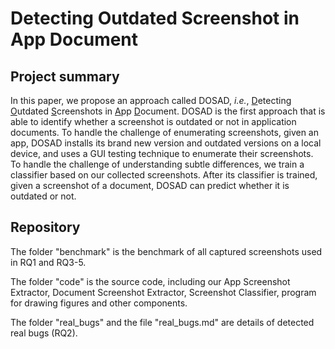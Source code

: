 # Detecting Outdated Screenshot in App Document

## Project summary

In this paper, we propose an approach called DOSAD, *i.e.*, <u>D</u>etecting <u>O</u>utdated <u>S</u>creenshots in <u>A</u>pp <u>D</u>ocument. DOSAD is the first approach that is able to identify whether a screenshot is outdated or not in application documents. To handle the challenge of enumerating screenshots, given an app, DOSAD installs its brand new version and outdated versions on a local device, and uses a GUI testing technique to enumerate their screenshots. To handle the challenge of understanding subtle differences, we train a classifier based on our collected screenshots. After its classifier is trained, given a screenshot of a document, DOSAD can predict whether it is outdated or not.

## Repository

The folder "benchmark" is the benchmark of all captured screenshots used in RQ1 and RQ3-5.

The folder "code" is the source code, including our App Screenshot Extractor, Document Screenshot Extractor, Screenshot Classifier, program for drawing figures and other components.

The folder "real_bugs" and the file "real_bugs.md" are details of detected real bugs (RQ2).
